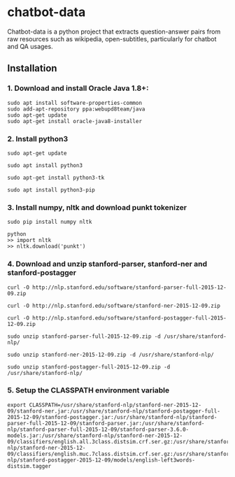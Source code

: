 # chatbot-data
Chatbot-data is a python project that extracts question-answer pairs from raw resources such as wikipedia, open-subtitles, particularly for chatbot and QA usages.

## Installation

### 1. Download and install Oracle Java 1.8+:

    sudo apt install software-properties-common
    sudo add-apt-repository ppa:webupd8team/java 
    sudo apt-get update
    sudo apt-get install oracle-java8-installer

### 2. Install python3

    sudo apt-get update

    sudo apt install python3

    sudo apt-get install python3-tk

    sudo apt install python3-pip

### 3. Install numpy, nltk and download punkt tokenizer

    sudo pip install numpy nltk
    
    python
    >> import nltk
    >> nltk.download('punkt')

### 4. Download and unzip stanford-parser, stanford-ner and stanford-postagger

    curl -O http://nlp.stanford.edu/software/stanford-parser-full-2015-12-09.zip
  
    curl -O http://nlp.stanford.edu/software/stanford-ner-2015-12-09.zip
  
    curl -O http://nlp.stanford.edu/software/stanford-postagger-full-2015-12-09.zip

    sudo unzip stanford-parser-full-2015-12-09.zip -d /usr/share/stanford-nlp/
  
    sudo unzip stanford-ner-2015-12-09.zip -d /usr/share/stanford-nlp/
  
    sudo unzip stanford-postagger-full-2015-12-09.zip -d /usr/share/stanford-nlp/
  
### 5. Setup the CLASSPATH environment variable
  
    export CLASSPATH=/usr/share/stanford-nlp/stanford-ner-2015-12-09/stanford-ner.jar:/usr/share/stanford-nlp/stanford-postagger-full-2015-12-09/stanford-postagger.jar:/usr/share/stanford-nlp/stanford-parser-full-2015-12-09/stanford-parser.jar:/usr/share/stanford-nlp/stanford-parser-full-2015-12-09/stanford-parser-3.6.0-models.jar:/usr/share/stanford-nlp/stanford-ner-2015-12-09/classifiers/english.all.3class.distsim.crf.ser.gz:/usr/share/stanford-nlp/stanford-ner-2015-12-09/classifiers/english.muc.7class.distsim.crf.ser.gz:/usr/share/stanford-nlp/stanford-postagger-2015-12-09/models/english-left3words-distsim.tagger
